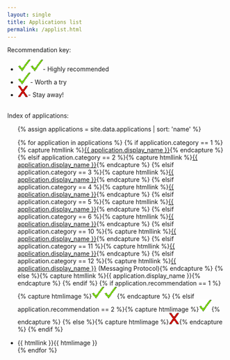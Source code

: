 ```yaml
---
layout: single
title: Applications list
permalink: /applist.html
---
```

Recommendation key:<br>
<ul>
  <li><img src="images/checkmark.gif"><img src="images/checkmark.gif">- Highly recommended</li>
  <li><img src="images/checkmark.gif">- Worth a try</li>
  <li><img src="images/x.gif">- Stay away!</li>
</ul>
<br>
Index of applications:
<ul>
{% assign applications = site.data.applications | sort: 'name' %}

{% for application in applications %}
{% if application.category == 1 %}{% capture htmllink %}<a href="{{ site.baseurl }}{% link p2popen.md %}#{{ application.name }}">{{ application.display_name }}</a>{% endcapture %}
{% elsif application.category == 2 %}{% capture htmllink %}<a href="{{ site.baseurl }}{% link p2pclosed.md %}#{{ application.name }}">{{ application.display_name }}</a>{% endcapture %}
{% elsif application.category == 3 %}{% capture htmllink %}<a href="{{ site.baseurl }}{% link otheropen.md %}#{{ application.name }}">{{ application.display_name }}</a>{% endcapture %}
{% elsif application.category == 4 %}{% capture htmllink %}<a href="{{ site.baseurl }}{% link otherclosed.md %}#{{ application.name }}">{{ application.display_name }}</a>{% endcapture %}
{% elsif application.category == 5 %}{% capture htmllink %}<a href="{{ site.baseurl }}{% link otherpartialopen.md %}#{{ application.name }}">{{ application.display_name }}</a>{% endcapture %}
{% elsif application.category == 6 %}{% capture htmllink %}<a href="{{ site.baseurl }}{% link p2ppartialopen.md %}#{{ application.name }}">{{ application.display_name }}</a>{% endcapture %}
{% elsif application.category == 10 %}{% capture htmllink %}<a href="{{ site.baseurl }}{% link index.md %}#{{ application.name }}">{{ application.display_name }}</a>{% endcapture %}
{% elsif application.category == 11 %}{% capture htmllink %}<a href="{{ site.baseurl }}{% link index.md %}#{{ application.name }}">{{ application.display_name }}</a>{% endcapture %}
{% elsif application.category == 12 %}{% capture htmllink %}<a href="{{ site.baseurl }}{% link protocols.md %}#{{ application.name }}">{{ application.display_name }}</a> (Messaging Protocol){% endcapture %}
{% else %}{% capture htmllink %}{{ application.display_name }}{% endcapture %}
{% endif %}
{% if application.recommendation == 1 %}{% capture htmlimage %}<img src="images/checkmark.gif"><img src="images/checkmark.gif">{% endcapture %}
{% elsif application.recommendation == 2 %}{% capture htmlimage %}<img src="images/checkmark.gif">{% endcapture %}
{% else %}{% capture htmlimage %}<img src="images/x.gif">{% endcapture %}
{% endif %}
<li>{{ htmllink }}{{ htmlimage }}</li>
{% endfor %}
</ul>
